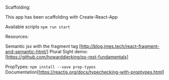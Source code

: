 Scaffolding:

This app has been scaffolding with Create-React-App

Available scripts
`npm run start`

Resources:

Semantic jsx with the fragment tag [http://blog.jmes.tech/react-fragment-and-semantic-html/]
Plural Sight demo: [https://github.com/howarddierking/ps-rest-fundamentals]

PropTypes:
`npm install --save prop-types`
Documentation[https://reactjs.org/docs/typechecking-with-proptypes.html]
